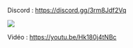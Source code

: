 Discord : https://discord.gg/3rm8Jdf2Vq

<img src="http://cloud.xlife.fr/images/scripts/modern-identity.png">

Vidéo : https://youtu.be/Hk180j4tNBc

